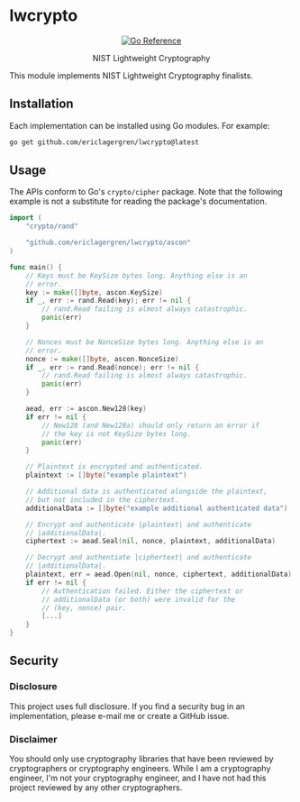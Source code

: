 # lwcrypto
<p align="center">
<a href="https://pkg.go.dev/github.com/ericlagergren/lwcrypto"><img src="https://pkg.go.dev/badge/github.com/ericlagergren/lwcrypto.svg" alt="Go Reference"></a>
</p>

<p align="center">NIST Lightweight Cryptography</p>

This module implements NIST Lightweight Cryptography finalists.

## Installation

Each implementation can be installed using Go modules. For
example:

```bash
go get github.com/ericlagergren/lwcrypto@latest
```

## Usage

The APIs conform to Go's `crypto/cipher` package. Note that the
following example is not a substitute for reading the package's
documentation.

```go
import (
	"crypto/rand"

	"github.com/ericlagergren/lwcrypto/ascon"
)

func main() {
	// Keys must be KeySize bytes long. Anything else is an
	// error.
	key := make([]byte, ascon.KeySize)
	if _, err := rand.Read(key); err != nil {
		// rand.Read failing is almost always catastrophic.
		panic(err)
	}

	// Nonces must be NonceSize bytes long. Anything else is an
	// error.
	nonce := make([]byte, ascon.NonceSize)
	if _, err := rand.Read(nonce); err != nil {
		// rand.Read failing is almost always catastrophic.
		panic(err)
	}

	aead, err := ascon.New128(key)
	if err != nil {
		// New128 (and New128a) should only return an error if
		// the key is not KeySize bytes long.
		panic(err)
	}

	// Plaintext is encrypted and authenticated.
	plaintext := []byte("example plaintext")

	// Additional data is authenticated alongside the plaintext,
	// but not included in the ciphertext.
	additionalData := []byte("example additional authenticated data")

	// Encrypt and authenticate |plaintext| and authenticate
	// |additionalData|.
	ciphertext := aead.Seal(nil, nonce, plaintext, additionalData)

	// Decrypt and authentiate |ciphertext| and authenticate
	// |additionalData|.
	plaintext, err = aead.Open(nil, nonce, ciphertext, additionalData)
	if err != nil {
		// Authentication failed. Either the ciphertext or
		// additionalData (or both) were invalid for the 
		// (key, nonce) pair.
		[...]
	}
}
```

## Security

### Disclosure

This project uses full disclosure. If you find a security bug in
an implementation, please e-mail me or create a GitHub issue.

### Disclaimer

You should only use cryptography libraries that have been
reviewed by cryptographers or cryptography engineers. While I am
a cryptography engineer, I'm not your cryptography engineer, and
I have not had this project reviewed by any other cryptographers.
